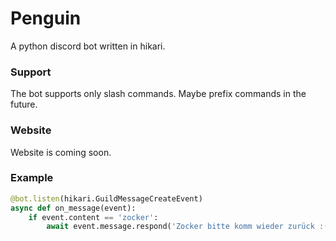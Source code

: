# Penguin
A python discord bot written in hikari.
### Support
The bot supports only slash commands. Maybe prefix commands in the future.
### Website
Website is coming soon.
### Example
```py
@bot.listen(hikari.GuildMessageCreateEvent)
async def on_message(event):
    if event.content == 'zocker':
        await event.message.respond('Zocker bitte komm wieder zurück :(')
```